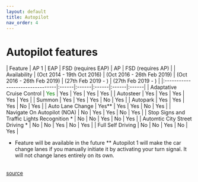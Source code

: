```yaml
---
layout: default
title: Autopilot
nav_order: 4
---
```


# Autopilot features

| Feature                            | AP 1 | EAP | FSD (requires EAP) | AP | FSD (requires AP) |
| Availability | (Oct 2014 - 19th Oct 2016)  |  (Oct 2016 - 26th Feb 2019) |  (Oct 2016 - 26th Feb 2019) | (27th Feb 2019 - ) | (27th Feb 2019 - ) |
|:--------------------------------|:------|:------|:------|:------|:------|
| Adaptative Cruise Control | <span style="color:green">Yes</span> | Yes | Yes | Yes | Yes |
| Autosteer | Yes | Yes | Yes | Yes | Yes |
| Summon | Yes | Yes | Yes | No | Yes |
| Autopark | Yes | Yes | Yes | No | Yes |
| Auto Lane Change | Yes** | Yes | Yes | No | Yes |
| Navigate On Autopilot (NOA) | No | Yes | Yes | No | Yes |
| Stop Signs and Traffic Lights Recognition * | No | No | Yes | No | Yes |
| Automtic City Street Driving * | No | No | Yes | No | Yes |
| Full Self Driving | No | No | Yes | No | Yes |

* Feature will be available in the future
** Autopilot 1 will make the car change lanes if you manually initiate it by activating your turn signal. It will not change lanes entirely on its own.
<br>
<a href="https://www.currentautomotive.com/tesla-changes-autopilot-feature-availability/?fbclid=IwAR2LDW4RYAewvi_Oul4PwVFEO1tBRcKpQEoh4HBK3IG4kq3AqF787aWL_tY">source</a>


